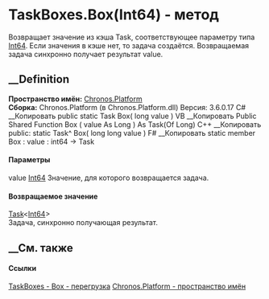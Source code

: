 # TaskBoxes.Box(Int64) - метод
Возвращает значение из кэша Task<bool>, соответствующее параметру типа
[Int64](https://learn.microsoft.com/dotnet/api/system.int64). Если значения в
кэше нет, то задача создаётся. Возвращаемая задача синхронно получает
результат value.
## __Definition
 **Пространство имён:** [Chronos.Platform](N_Chronos_Platform.htm)  
 **Сборка:** Chronos.Platform (в Chronos.Platform.dll) Версия: 3.6.0.17
C# __Копировать
     public static Task<long> Box(
    	long value
    )
VB __Копировать
     Public Shared Function Box ( 
    	value As Long
    ) As Task(Of Long)
C++ __Копировать
     public:
    static Task<long long>^ Box(
    	long long value
    )
F# __Копировать
     static member Box : 
            value : int64 -> Task<int64> 
#### Параметры
value [Int64](https://learn.microsoft.com/dotnet/api/system.int64)
    Значение, для которого возвращается задача.
#### Возвращаемое значение
[Task](https://learn.microsoft.com/dotnet/api/system.threading.tasks.task-1)<[Int64](https://learn.microsoft.com/dotnet/api/system.int64)>  
Задача, синхронно получающая результат.
##  __См. также
#### Ссылки
[TaskBoxes - ](T_Chronos_Platform_TaskBoxes.htm)
[Box - перегрузка](Overload_Chronos_Platform_TaskBoxes_Box.htm)
[Chronos.Platform - пространство имён](N_Chronos_Platform.htm)
